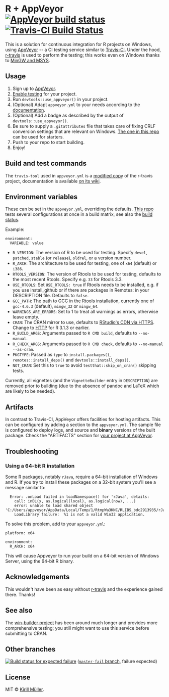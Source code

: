 # R + AppVeyor [![AppVeyor build status](https://ci.appveyor.com/api/projects/status/github/krlmlr/r-appveyor?branch=master&svg=true)](https://ci.appveyor.com/project/krlmlr/r-appveyor/branch/master) [![Travis-CI Build Status](https://travis-ci.org/krlmlr/r-appveyor.svg?branch=master)](https://travis-ci.org/krlmlr/r-appveyor)

This is a solution for continuous integration for R projects on Windows, using [AppVeyor](http://appveyor.com) -- a CI testing service similar to [Travis-CI](http://travis-ci.org).
Under the hood, [r-travis](https://github.com/craigcitro/r-travis) is used to perform the testing; this works even on Windows thanks to [MinGW and MSYS](http://www.mingw.org/).


Usage
-----

1. Sign up to [AppVeyor](http://appveyor.com).
2. [Enable testing](https://ci.appveyor.com/projects/new) for your project.
3. Run `devtools::use_appveyor()` in your project.
4. (Optional) Adapt `appveyor.yml` to your needs according to the [documentation](http://www.appveyor.com/docs/appveyor-yml).
5. (Optional) Add a badge as described by the output of `devtools::use_appveyor()`.
6. Be sure to supply a `.gitattributes` file that takes care of fixing CRLF conversion settings that are relevant on Windows.  [The one in this repo](/.gitattributes) can be used for starters.
7. Push to your repo to start building.
8. Enjoy!


Build and test commands
-----------------------

The `travis-tool` used in `appveyor.yml` is a [modified copy](https://github.com/krlmlr/r-travis) of the r-travis project, documentation is available [on its wiki](https://github.com/craigcitro/r-travis/wiki#configuration-options).



Environment variables
---------------------

These can be set in the `appveyor.yml`, overriding the defaults. [This repo](https://github.com/krlmlr/r-appveyor/blob/master/appveyor.yml#L20) tests several configurations at once in a build matrix, see also the [build status](https://ci.appveyor.com/project/krlmlr/r-appveyor/branch/master).

Example:
```
environment:
  VARIABLE: value
```

- `R_VERSION`: The version of R to be used for testing. Specify `devel`, `patched`, `stable` (or `release`), `oldrel`, or a version number.
- `R_ARCH`: The architecture to be used for testing, one of `x64` (default) or `i386`.
- `RTOOLS_VERSION`: The version of Rtools to be used for testing, defaults to the most recent Rtools. Specify e.g. `33` for Rtools 3.3.
- `USE_RTOOLS`: Set `USE_RTOOLS: true` if Rtools needs to be installed, e.g. if you use install_github or if there are packages in Remotes: in your DESCRIPTION file. Defaults to `false`.
- `GCC_PATH`: The path to GCC in the Rtools installation, currently one of `gcc-4.6.3` (default), `mingw_32` or `mingw_64`.
- `WARNINGS_ARE_ERRORS`: Set to 1 to treat all warnings as errors, otherwise leave empty.
- `CRAN`: The CRAN mirror to use, defaults to [RStudio's CDN via HTTPS](https://cran.rstudio.com). Change to [HTTP](http://cran.rstudio.com) for R 3.1.3 or earlier.
- `R_BUILD_ARGS`: Arguments passed to `R CMD build`, defaults to `--no-manual`.
- `R_CHECK_ARGS`: Arguments passed to `R CMD check`, defaults to `--no-manual --as-cran`.
- `PKGTYPE`: Passed as `type` to `install.packages()`, `remotes::install_deps()` and `devtools::install_deps()`.
- `NOT_CRAN`: Set this to `true` to avoid `testthat::skip_on_cran()` skipping tests.
 
Currently, all vignettes (and the `VignetteBuilder` entry in `DESCRIPTION`) are removed prior to building (due to the absence of pandoc and LaTeX which are likely to be needed).


Artifacts
---------

In contrast to Travis-CI, AppVeyor offers facilities for hosting artifacts.  This can be configured by adding a section to the `appveyor.yml`.  The sample file is configured to deploy logs, and source and **binary** versions of the built package.  Check the "ARTIFACTS" section for [your project at AppVeyor](https://ci.appveyor.com/projects).


Troubleshooting
---------------

### Using a 64-bit R installation

Some R packages, notably `rJava`, require a 64-bit installation of
Windows and R.  If you try to install these packages on a 32-bit
system you'll see a message similar to:  
```
  Error: .onLoad failed in loadNamespace() for 'rJava', details:
    call: inDL(x, as.logical(local), as.logical(now), ...)
    error: unable to load shared object 'C:/Users/appveyor/AppData/Local/Temp/1/RtmpWa3KNC/RLIBS_bdc2913935/rJava/libs/i386/rJava.dll':
    LoadLibrary failure:  %1 is not a valid Win32 application.
```	
To solve this problem, add to your `appveyor.yml`:  
```
platform: x64

environment:
  R_ARCH: x64
```  
This will cause Appveyor to run your build on a 64-bit version of
Windows Server, using the 64-bit R binary.

Acknowledgements
----------------

This wouldn't have been as easy without [r-travis](https://github.com/craigcitro/r-travis) and the experience gained there. Thanks!


See also
--------

The [win-builder project](http://win-builder.r-project.org/) has been around much longer and provides more comprehensive testing; you still might want to use this service before submitting to CRAN.


Other branches
--------------

[![Build status for expected failure](https://ci.appveyor.com/api/projects/status/github/krlmlr/r-appveyor?branch=master-fail&svg=true)](https://ci.appveyor.com/project/krlmlr/r-appveyor/branch/master-fail) ([`master-fail` branch](https://github.com/krlmlr/r-appveyor/tree/master-fail), failure expected)


License
-------

MIT © [Kirill Müller](https://github.com/krlmlr).
